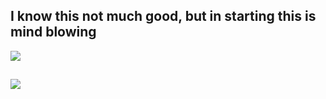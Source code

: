 ## I know this not much good, but in starting this is mind blowing
![](https://github.com/aakashpadhiyar/Django/blob/master/simple_addition/img/1.png)
##
![](https://github.com/aakashpadhiyar/Django/blob/master/simple_addition/img/2.png)
